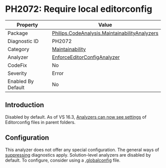 # PH2072: Require local editorconfig

| Property | Value  |
|--|--|
| Package | [Philips.CodeAnalysis.MaintainabilityAnalyzers](https://www.nuget.org/packages/Philips.CodeAnalysis.MaintainabilityAnalyzers) |
| Diagnostic ID | PH2072 |
| Category  | [Maintainability](../Maintainability.md) |
| Analyzer | [EnforceEditorConfigAnalyzer](https://github.com/philips-software/roslyn-analyzers/blob/main/Philips.CodeAnalysis.MaintainabilityAnalyzers/Maintainability/EnforceEditorConfigAnalyzer.cs)
| CodeFix  | No |
| Severity | Error |
| Enabled By Default | No |

## Introduction

Disabled by default. As of VS 16.3, [Analyzers can now see settings](https://developercommunity.visualstudio.com/content/problem/791119/editorconfig-has-stopped-working.html) of Editorconfig files in parent folders.

## Configuration

This analyzer does not offer any special configuration. The general ways of [suppressing](https://learn.microsoft.com/en-us/dotnet/fundamentals/code-analysis/suppress-warnings) diagnostics apply.
Solution-level analyzers are disabled by default. To configure, consider using a [.globalconfig](https://learn.microsoft.com/en-us/dotnet/fundamentals/code-analysis/configuration-files#global-analyzerconfig) file.
